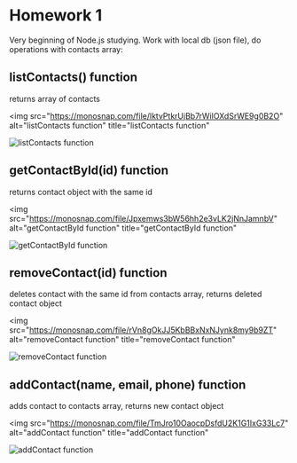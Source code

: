 # Homework 1

Very beginning of Node.js studying. Work with local db (json file), do operations with contacts array:

## listContacts() function

returns array of contacts

<img src="https://monosnap.com/file/lktvPtkrUjBb7rWilOXdSrWE9g0B2O"
alt="listContacts function"
title="listContacts function"

>

![listContacts function](https://monosnap.com/file/lktvPtkrUjBb7rWilOXdSrWE9g0B2O)

## getContactById(id) function

returns contact object with the same id

<img src="https://monosnap.com/file/Jpxemws3bW56hh2e3vLK2jNnJamnbV"
alt="getContactById function"
title="getContactById function"

>

![getContactById function](https://monosnap.com/file/Jpxemws3bW56hh2e3vLK2jNnJamnbV)

## removeContact(id) function

deletes contact with the same id from contacts array, returns deleted contact object

<img src="https://monosnap.com/file/rVn8gOkJJ5KbBBxNxNJynk8my9b9ZT"
alt="removeContact function"
title="removeContact function"

>

![removeContact function](https://monosnap.com/file/rVn8gOkJJ5KbBBxNxNJynk8my9b9ZT)

## addContact(name, email, phone) function

adds contact to contacts array, returns new contact object

<img src="https://monosnap.com/file/TmJro10OaocpDsfdU2K1G1IxG33Lc7"
alt="addContact function"
title="addContact function"

>

![addContact function](https://monosnap.com/file/TmJro10OaocpDsfdU2K1G1IxG33Lc7)
